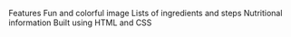 Features
Fun and colorful image
Lists of ingredients and steps
Nutritional information
Built using HTML and CSS

